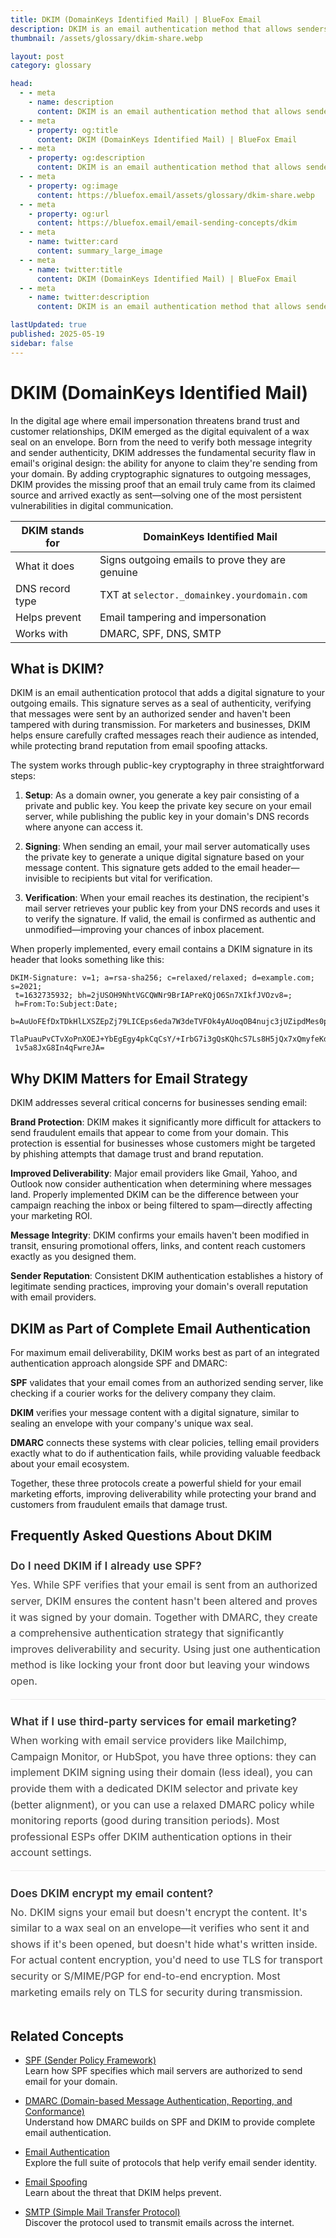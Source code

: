 ```yaml
---
title: DKIM (DomainKeys Identified Mail) | BlueFox Email
description: DKIM is an email authentication method that allows senders to digitally sign emails using a private key. Learn how it works, see examples, and understand its importance for email security.
thumbnail: /assets/glossary/dkim-share.webp

layout: post
category: glossary

head:
  - - meta
    - name: description
      content: DKIM is an email authentication method that allows senders to digitally sign emails using a private key. Learn how it works, see examples, and understand its importance for email security.
  - - meta
    - property: og:title
      content: DKIM (DomainKeys Identified Mail) | BlueFox Email
  - - meta
    - property: og:description
      content: DKIM is an email authentication method that allows senders to digitally sign emails using a private key. Learn how it works, see examples, and understand its importance for email security.
  - - meta
    - property: og:image
      content: https://bluefox.email/assets/glossary/dkim-share.webp
  - - meta
    - property: og:url
      content: https://bluefox.email/email-sending-concepts/dkim
  - - meta
    - name: twitter:card
      content: summary_large_image
  - - meta
    - name: twitter:title
      content: DKIM (DomainKeys Identified Mail) | BlueFox Email
  - - meta
    - name: twitter:description
      content: DKIM is an email authentication method that allows senders to digitally sign emails using a private key. Learn how it works, see examples, and understand its importance for email security.

lastUpdated: true
published: 2025-05-19
sidebar: false
---
```


# DKIM (DomainKeys Identified Mail)

<div class="page-nav">
  <div class="page-nav-title">On This Page</div>
  <div class="page-nav-items">
    <a href="#what-is-dkim">What is DKIM?</a>
    <a href="#why-dkim-matters-for-email-strategy">Why DKIM Matters</a>
    <a href="#dkim-as-part-of-complete-email-authentication">Email Authentication</a>
    <a href="#frequently-asked-questions-about-dkim">FAQ</a>
    <a href="#related-concepts">Related Concepts</a>
  </div>
</div>

<script>
document.addEventListener('DOMContentLoaded', function() {
  // Get all section headings
  const headings = document.querySelectorAll('h2[id]');
  const navLinks = document.querySelectorAll('.page-nav-items a');
  
  // Handle smooth scrolling for nav links
  navLinks.forEach(link => {
    link.addEventListener('click', function(e) {
      e.preventDefault();
      const targetId = this.getAttribute('href');
      const targetElement = document.querySelector(targetId);
      
      if (targetElement) {
        window.scrollTo({
          top: targetElement.offsetTop - 80,
          behavior: 'smooth'
        });
        
        history.pushState(null, null, targetId);
      }
    });
  });
  
  // Highlight the active section during scroll
  window.addEventListener('scroll', function() {
    let current = '';
    const scrollPosition = window.scrollY + 100;
    
    headings.forEach(heading => {
      if (heading.offsetTop <= scrollPosition) {
        current = '#' + heading.id;
      }
    });
    
    navLinks.forEach(link => {
      link.classList.remove('active');
      if (link.getAttribute('href') === current) {
        link.classList.add('active');
      }
    });
  });
  
  // Trigger scroll event once on load
  window.dispatchEvent(new Event('scroll'));
});
</script>

<style>
.page-nav {
  position: fixed;
  right: 1.5rem;
  top: 9rem;
  width: 12rem;
  border-left: 1px solid #e2e8f0;
  padding-left: 12px;
  font-size: 0.875rem;
  z-index: 10;
}

.dark .page-nav {
  border-left: 1px solid #2d3748;
}

.page-nav-title {
  text-transform: uppercase;
  font-size: 0.75rem;
  font-weight: 600;
  color: #64748b;
  margin-bottom: 0.75rem;
}

.page-nav-items {
  display: flex;
  flex-direction: column;
  gap: 0.5rem;
}

.page-nav-items a {
  color: #64748b;
  text-decoration: none;
  padding: 3px 0;
  position: relative;
  transition: color 0.2s, transform 0.2s;
}

.page-nav-items a:hover {
  color: #13B0EE;
  transform: translateX(3px);
}

.page-nav-items a.active {
  color: #13B0EE;
  font-weight: 500;
  transform: translateX(3px);
}

.page-nav-items a:before {
  content: "";
  position: absolute;
  top: 0;
  left: -13px;
  width: 1px;
  height: 100%;
  background: transparent;
  transition: background-color 0.2s;
}

.page-nav-items a:hover:before {
  background-color: #13B0EE;
}

.page-nav-items a.active:before {
  background-color: #13B0EE;
  width: 2px;
}

/* Responsive adjustments */
@media (max-width: 1280px) {
  .page-nav {
    right: 0.5rem;
  }
}

/* Hide on small screens */
@media (max-width: 1024px) {
  .page-nav {
    display: none;
  }
}
</style>

In the digital age where email impersonation threatens brand trust and customer relationships, DKIM emerged as the digital equivalent of a wax seal on an envelope. Born from the need to verify both message integrity and sender authenticity, DKIM addresses the fundamental security flaw in email's original design: the ability for anyone to claim they're sending from your domain. By adding cryptographic signatures to outgoing messages, DKIM provides the missing proof that an email truly came from its claimed source and arrived exactly as sent—solving one of the most persistent vulnerabilities in digital communication.

| DKIM stands for       | DomainKeys Identified Mail                          |
|----------------------|-----------------------------------------------------|
| What it does         | Signs outgoing emails to prove they are genuine      |
| DNS record type      | TXT at `selector._domainkey.yourdomain.com`         |
| Helps prevent        | Email tampering and impersonation                   |
| Works with           | DMARC, SPF, DNS, SMTP                               |

## <a id="what-is-dkim"></a>What is DKIM?

DKIM is an email authentication protocol that adds a digital signature to your outgoing emails. This signature serves as a seal of authenticity, verifying that messages were sent by an authorized sender and haven't been tampered with during transmission. For marketers and businesses, DKIM helps ensure carefully crafted messages reach their audience as intended, while protecting brand reputation from email spoofing attacks.

The system works through public-key cryptography in three straightforward steps:

1. **Setup**: As a domain owner, you generate a key pair consisting of a private and public key. You keep the private key secure on your email server, while publishing the public key in your domain's DNS records where anyone can access it.

2. **Signing**: When sending an email, your mail server automatically uses the private key to generate a unique digital signature based on your message content. This signature gets added to the email header—invisible to recipients but vital for verification.

3. **Verification**: When your email reaches its destination, the recipient's mail server retrieves your public key from your DNS records and uses it to verify the signature. If valid, the email is confirmed as authentic and unmodified—improving your chances of inbox placement.

When properly implemented, every email contains a DKIM signature in its header that looks something like this:

```
DKIM-Signature: v=1; a=rsa-sha256; c=relaxed/relaxed; d=example.com; s=2021;
 t=1632735932; bh=2jUSOH9NhtVGCQWNr9BrIAPreKQjO6Sn7XIkfJVOzv8=;
 h=From:To:Subject:Date;
 b=AuUoFEfDxTDkHlLXSZEpZj79LICEps6eda7W3deTVFOk4yAUoqOB4nujc3jUZipdMes0pOT8QTr
 TlaPuauPvCTvXoPnXOEJ+YbEgEgy4pkCqCsY/+IrbG7i3gQsKQhcS7Ls8H5jQx7xQmyfeKdE9pm8O
 1v5a8JxG8In4qFwreJA=
```

## <a id="why-dkim-matters-for-email-strategy"></a>Why DKIM Matters for Email Strategy

DKIM addresses several critical concerns for businesses sending email:

**Brand Protection**: DKIM makes it significantly more difficult for attackers to send fraudulent emails that appear to come from your domain. This protection is essential for businesses whose customers might be targeted by phishing attempts that damage trust and brand reputation.

**Improved Deliverability**: Major email providers like Gmail, Yahoo, and Outlook now consider authentication when determining where messages land. Properly implemented DKIM can be the difference between your campaign reaching the inbox or being filtered to spam—directly affecting your marketing ROI.

**Message Integrity**: DKIM confirms your emails haven't been modified in transit, ensuring promotional offers, links, and content reach customers exactly as you designed them.

**Sender Reputation**: Consistent DKIM authentication establishes a history of legitimate sending practices, improving your domain's overall reputation with email providers.

## <a id="dkim-as-part-of-complete-email-authentication"></a>DKIM as Part of Complete Email Authentication

For maximum email deliverability, DKIM works best as part of an integrated authentication approach alongside SPF and DMARC:

**SPF** validates that your email comes from an authorized sending server, like checking if a courier works for the delivery company they claim.

**DKIM** verifies your message content with a digital signature, similar to sealing an envelope with your company's unique wax seal.

**DMARC** connects these systems with clear policies, telling email providers exactly what to do if authentication fails, while providing valuable feedback about your email ecosystem.

Together, these three protocols create a powerful shield for your email marketing efforts, improving deliverability while protecting your brand and customers from fraudulent emails that damage trust.

## <a id="frequently-asked-questions-about-dkim"></a>Frequently Asked Questions About DKIM

<div class="dkim-faq">

<div class="faq-item">
<h3 class="question">Do I need DKIM if I already use SPF?</h3>
<div class="answer">
Yes. While SPF verifies that your email is sent from an authorized server, DKIM ensures the content hasn't been altered and proves it was signed by your domain. Together with DMARC, they create a comprehensive authentication strategy that significantly improves deliverability and security. Using just one authentication method is like locking your front door but leaving your windows open.
</div>
</div>

<div class="faq-item">
<h3 class="question">What if I use third-party services for email marketing?</h3>
<div class="answer">
When working with email service providers like Mailchimp, Campaign Monitor, or HubSpot, you have three options: they can implement DKIM signing using their domain (less ideal), you can provide them with a dedicated DKIM selector and private key (better alignment), or you can use a relaxed DMARC policy while monitoring reports (good during transition periods). Most professional ESPs offer DKIM authentication options in their account settings.
</div>
</div>

<div class="faq-item">
<h3 class="question">Does DKIM encrypt my email content?</h3>
<div class="answer">
No. DKIM signs your email but doesn't encrypt the content. It's similar to a wax seal on an envelope—it verifies who sent it and shows if it's been opened, but doesn't hide what's written inside. For actual content encryption, you'd need to use TLS for transport security or S/MIME/PGP for end-to-end encryption. Most marketing emails rely on TLS for security during transmission.
</div>
</div>

</div>

<style>
/* Simple "On this page" navigation */
.on-this-page {
  background-color: #f9f9f9;
  border-radius: 8px;
  padding: 15px 20px;
  margin-bottom: 30px;
  border-left: 3px solid #13B0EE;
}

.dark .on-this-page {
  background-color: #252529;
  border-left: 3px solid #13B0EE;
}

.on-this-page-title {
  font-weight: bold;
  margin-bottom: 10px;
  color: #555;
  font-size: 0.9rem;
}

.dark .on-this-page-title {
  color: #ccc;
}

.on-this-page ul {
  list-style-type: none;
  padding-left: 0;
  margin: 0;
}

.on-this-page ul li {
  margin-bottom: 5px;
  line-height: 1.4;
}

.on-this-page ul li a {
  color: #13B0EE;
  text-decoration: none;
  font-size: 0.9rem;
  transition: color 0.2s;
}

.on-this-page ul li a:hover {
  color: #0e8ebf;
  text-decoration: underline;
}

.dkim-faq {
  margin: 25px 0;
}

.faq-item {
  margin-bottom: 20px;
  border-bottom: 1px solid #eaeaea;
  padding-bottom: 15px;
}

.dark .faq-item {
  border-bottom: 1px solid #2d3748;
}

.faq-item:last-child {
  border-bottom: none;
}

.question {
  font-size: 1.1rem;
  font-weight: 600;
  color: #333;
  margin-bottom: 8px;
}

.dark .question {
  color: #e4e4e4;
}

.answer {
  font-size: 1rem;
  line-height: 1.6;
  color: #444;
}

.dark .answer {
  color: #bbb;
}


</style>

## <a id="related-concepts"></a>Related Concepts

- [SPF (Sender Policy Framework)](/email-sending-concepts/spf-new)  
  Learn how SPF specifies which mail servers are authorized to send email for your domain.

- [DMARC (Domain-based Message Authentication, Reporting, and Conformance)](/email-sending-concepts/dmarc-new)  
  Understand how DMARC builds on SPF and DKIM to provide complete email authentication.

- [Email Authentication](/email-sending-concepts/email-authentication-new)  
  Explore the full suite of protocols that help verify email sender identity.

- [Email Spoofing](/email-sending-concepts/email-spoofing-new)  
  Learn about the threat that DKIM helps prevent.

- [SMTP (Simple Mail Transfer Protocol)](/email-sending-concepts/smtp-new)  
  Discover the protocol used to transmit emails across the internet.

